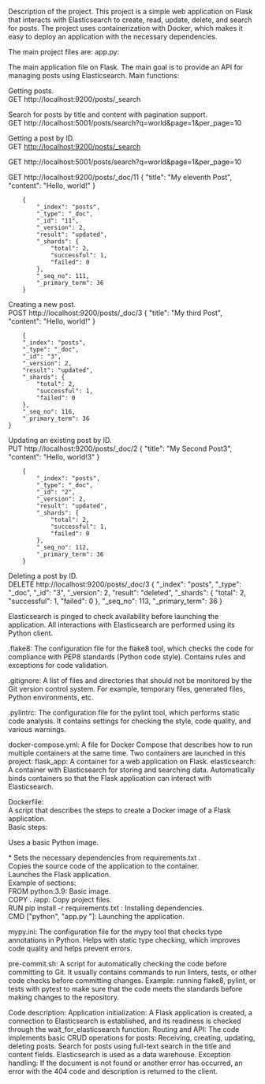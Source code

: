 Description of the project.
This project is a simple web application on Flask that interacts with Elasticsearch to create,
read, update, delete, and search for posts.
The project uses containerization with Docker, which makes it easy to deploy an application with the necessary dependencies.

The main project files are:
app.py:

The main application file on Flask. 
The main goal is to provide an API for managing posts using Elasticsearch. 
Main functions: 

Getting posts. <br>
GET http://localhost:9200/posts/_search

Search for posts by title and content with pagination support. <br>
GET http://localhost:5001/posts/search?q=world&page=1&per_page=10

Getting a post by ID. <br>
GET <http://localhost:9200/posts/_search>

GET http://localhost:5001/posts/search?q=world&page=1&per_page=10

GET http://localhost:9200/posts/_doc/11
    {
        "title": "My eleventh Post",
        "content": "Hello, world!"
    }

        {
            "_index": "posts",
            "_type": "_doc",
            "_id": "11",
            "_version": 2,
            "result": "updated",
            "_shards": {
                "total": 2,
                "successful": 1,
                "failed": 0
            },
            "_seq_no": 111,
            "_primary_term": 36
        }

Creating a new post. <br>
POST http://localhost:9200/posts/_doc/3
    {
        "title": "My third Post",
        "content": "Hello, world!"
    }

        {
        "_index": "posts",
        "_type": "_doc",
        "_id": "3",
        "_version": 2,
        "result": "updated",
        "_shards": {
            "total": 2,
            "successful": 1,
            "failed": 0
        },
        "_seq_no": 116,
        "_primary_term": 36
    }

Updating an existing post by ID. <br>
PUT http://localhost:9200/posts/_doc/2
    {
        "title": "My Second Post3",
        "content": "Hello, world!3"
    }

        {
            "_index": "posts",
            "_type": "_doc",
            "_id": "2",
            "_version": 2,
            "result": "updated",
            "_shards": {
                "total": 2,
                "successful": 1,
                "failed": 0
            },
            "_seq_no": 112,
            "_primary_term": 36
        }

Deleting a post by ID. <br>
DELETE http://localhost:9200/posts/_doc/3
    {
        "_index": "posts",
        "_type": "_doc",
        "_id": "3",
        "_version": 2,
        "result": "deleted",
        "_shards": {
            "total": 2,
            "successful": 1,
            "failed": 0
        },
        "_seq_no": 113,
        "_primary_term": 36
    }

<p>Elasticsearch is pinged to check availability before launching the application.
All interactions with Elasticsearch are performed using its Python client.</p>


<p>.flake8:
The configuration file for the flake8 tool, which checks the code for compliance with PEP8 standards (Python code style).
Contains rules and exceptions for code validation.</p>


<p>.gitignore:
A list of files and directories that should not be monitored by the Git version control system.
For example, temporary files, generated files, Python environments, etc.</p>


<p>.pylintrc:
The configuration file for the pylint tool, which performs static code analysis.
It contains settings for checking the style, code quality, and various warnings.</p>


<p>docker-compose.yml:
A file for Docker Compose that describes how to run multiple containers at the same time.
Two containers are launched in this project:
    flask_app: A container for a web application on Flask.
    elasticsearch: A container with Elasticsearch for storing and searching data.
Automatically binds containers so that the Flask application can interact with Elasticsearch.</p>


<p>Dockerfile: <br>
A script that describes the steps to create a Docker image of a Flask application. <br>
Basic steps: <br>
    <p>Uses a basic Python image. <br><p>
    * Sets the necessary dependencies from requirements.txt . <br>
    Copies the source code of the application to the container. <br>
    Launches the Flask application. <br>
Example of sections: <br>
    FROM python:3.9: Basic image. <br>
    COPY . /app: Copy project files. <br>
    RUN pip install -r requirements.txt : Installing dependencies. <br>
    CMD ["python", "app.py "]: Launching the application. <br></p>


<p>mypy.ini:
The configuration file for the mypy tool that checks type annotations in Python.
Helps with static type checking, which improves code quality and helps prevent errors.</p>


<p>pre-commit.sh:
A script for automatically checking the code before committing to Git.
It usually contains commands to run linters, tests, or other code checks before committing changes.
Example: running flake8, pylint, or tests with pytest to make sure that the code meets the standards before making changes to the repository.</p>


<p>Code description:
Application initialization: A Flask application is created, a connection to Elasticsearch is established, and its readiness is checked through the wait_for_elasticsearch function.
Routing and API:
    The code implements basic CRUD operations for posts:
        Receiving, creating, updating, deleting posts.
        Search for posts using full-text search in the title and content fields.
    Elasticsearch is used as a data warehouse.
Exception handling: If the document is not found or another error has occurred, an error with the 404 code and description is returned to the client.</p>
